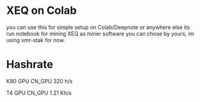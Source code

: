 # XEQ on Colab
you can use this for simple setup on Colab/Deepnote or anywhere else its run notebook for mining XEQ
as miner software you can chose by yours, im using xmr-stak for now.

# Hashrate
K80 GPU CN_GPU 320 h/s

T4 	GPU CN_GPU 1.21 Kh/s

